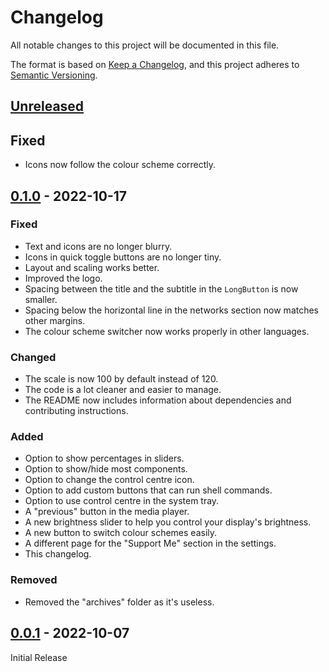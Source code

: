 # Changelog
All notable changes to this project will be documented in this file.

The format is based on [Keep a Changelog](https://keepachangelog.com/en/1.0.0/),
and this project adheres to [Semantic Versioning](https://semver.org/spec/v2.0.0.html).

## [Unreleased]
## Fixed
- Icons now follow the colour scheme correctly.

## [0.1.0] - 2022-10-17
### Fixed
- Text and icons are no longer blurry.
- Icons in quick toggle buttons are no longer tiny.
- Layout and scaling works better.
- Improved the logo.
- Spacing between the title and the subtitle in the `LongButton` is now smaller.
- Spacing below the horizontal line in the networks section now matches other margins.
- The colour scheme switcher now works properly in other languages.

### Changed
- The scale is now 100 by default instead of 120.
- The code is a lot cleaner and easier to manage.
- The README now includes information about dependencies and contributing instructions.

### Added
- Option to show percentages in sliders.
- Option to show/hide most components.
- Option to change the control centre icon.
- Option to add custom buttons that can run shell commands.
- Option to use control centre in the system tray.
- A "previous" button in the media player.
- A new brightness slider to help you control your display's brightness.
- A new button to switch colour schemes easily.
- A different page for the "Support Me" section in the settings.
- This changelog.

### Removed
- Removed the "archives" folder as it's useless.


## [0.0.1] - 2022-10-07
Initial Release

[Unreleased]: https://shattereddisk.github.io/rickroll/rickroll.mp4
[0.1.0]: https://github.com/Prayag2/kde_controlcentre/compare/15e251b08e25bfd4034b869747fbcd039d29a8d7...0.1.0
[0.0.1]: https://github.com/Prayag2/kde_controlcentre/compare/185d82086af4f3183fe07603fdd96f8168d9f5ae...15e251b08e25bfd4034b869747fbcd039d29a8d7